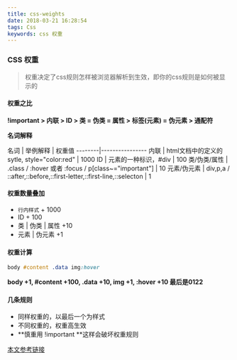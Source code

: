 ```yaml
---
title: css-weights
date: 2018-03-21 16:28:54
tags: Css
keywords: css 权重
---
```

### CSS 权重
> 权重决定了css规则怎样被浏览器解析到生效，即你的css规则是如何被显示的

#### 权重之比
**!important > 内联 > ID > 类 = 伪类 = 属性 > 标签(元素) = 伪元素 > 通配符**

**名词解释**

名词 | 举例解释 | 权重值
--------|----------------
内联 | html文档中的定义的sytle, style="color:red" | 1000
ID | 元素的一种标识，#div | 100
类/伪类/属性 | .class / :hover 或者 :focus / p[class~="important"] | 10
元素/伪元素 | div,p,a / ::after,::before,::first-letter,::first-line,::selecton | 1

#### 权重数量叠加
* `行内样式` + 1000
* ID + 100
* 类 | 伪类 | 属性 +10
* 元素 | 伪元素 +1

#### 权重计算

```css
body #content .data img:hover
```
**body +1, #content +100, .data +10, img +1, :hover +10  最后是0122**

#### 几条规则
* 同样权重的，以最后一个为样式
* 不同权重的，权重高生效
* **慎重用 !important **这样会破坏权重规则

[本文参考链接](https://www.w3cplus.com/css/css-specificity-things-you-should-know.html)

